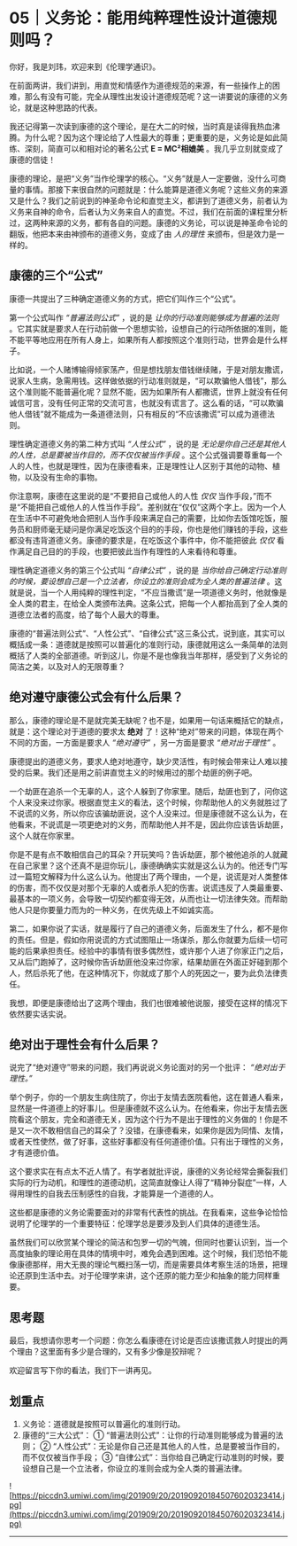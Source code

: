 # 05｜义务论：能用纯粹理性设计道德规则吗？

你好，我是刘玮，欢迎来到《伦理学通识》。

在前面两讲，我们讲到，用直觉和情感作为道德规范的来源，有一些操作上的困难，那么有没有可能，完全从理性出发设计道德规范呢？这一讲要说的康德的义务论，就是这种思路的代表。

我还记得第一次读到康德的这个理论，是在大二的时候，当时真是读得我热血沸腾。为什么呢？因为这个理论给了人性最大的尊重；更重要的是，义务论是如此简练、深刻，简直可以和相对论的著名公式 **E = MC²相媲美** 。我几乎立刻就变成了康德的信徒！

康德的理论，是把“义务”当作伦理学的核心。“义务”就是人一定要做，没什么可商量的事情。那接下来很自然的问题就是：什么能算是道德义务呢？这些义务的来源又是什么？我们之前说到的神圣命令论和直觉主义，都讲到了道德义务，前者认为义务来自神的命令，后者认为义务来自人的直觉。不过，我们在前面的课程里分析过，这两种来源的义务，都有各自的问题。康德的义务论，可以说是神圣命令论的翻版，他把本来由神颁布的道德义务，变成了由 *人的理性* 来颁布，但是效力是一样的。

## 康德的三个“公式”

康德一共提出了三种确定道德义务的方式，把它们叫作三个“公式”。

第一个公式叫作 *“普遍法则公式”* ，说的是 *让你的行动准则能够成为普遍的法则* 。它其实就是要求人在行动前做一个思想实验，设想自己的行动所依据的准则，能不能平等地应用在所有人身上，如果所有人都按照这个准则行动，世界会是什么样子。

比如说，一个人赌博输得倾家荡产，但是想找朋友借钱继续赌，于是对朋友撒谎，说家人生病，急需用钱。这样做依据的行动准则就是，“可以欺骗他人借钱”，那么这个准则能不能普遍化呢？显然不能，因为如果所有人都撒谎，世界上就没有任何诚信可言，没有任何正常的交流可言，也就没有谎言了。这么看的话，“可以欺骗他人借钱”就不能成为一条道德法则，只有相反的“不应该撒谎”可以成为道德法则。

理性确定道德义务的第二种方式叫 *“人性公式”* ，说的是 *无论是你自己还是其他人的人性，总是要被当作目的，而不仅仅被当作手段* 。这个公式强调要尊重每一个人的人性，也就是理性，因为在康德看来，正是理性让人区别于其他的动物、植物，以及没有生命的事物。

你注意啊，康德在这里说的是“不要把自己或他人的人性 *仅仅* 当作手段，”而不是“不能把自己或他人的人性当作手段”。差别就在“仅仅”这两个字上。因为一个人在生活中不可避免地会把别人当作手段来满足自己的需要，比如你去饭馆吃饭，服务员和厨师毫无疑问是你满足吃饭这个目的的手段，你也是他们赚钱的手段，这些都没有违背道德义务。康德的要求是，在吃饭这个事件中，你不能把彼此 *仅仅* 看作满足自己目的的手段，也要把彼此当作有理性的人来看待和尊重。

理性确定道德义务的第三个公式叫 *“自律公式”* ，说的是 *当你给自己确定行动准则的时候，要设想自己是一个立法者，你设立的准则会成为全人类的普遍法律* 。这就是说，当一个人用纯粹的理性判定，“不应当撒谎”是一项道德义务时，他就像是全人类的君主，在给全人类颁布法典。这条公式，把每一个人都抬高到了全人类的道德立法者的高度，给了每个人最大的尊重。

康德的“普遍法则公式”、“人性公式”、“自律公式”这三条公式，说到底，其实可以概括成一条：道德就是按照可以普遍化的准则行动，康德就用这么一条简单的法则概括了人类的全部道德。听到这儿，你是不是也像我当年那样，感受到了义务论的简洁之美，以及对人的无限尊重？

## 绝对遵守康德公式会有什么后果？

那么，康德的理论是不是就完美无缺呢？也不是，如果用一句话来概括它的缺点，就是：这个理论对于道德的要求太 **绝对** 了！这种“绝对”带来的问题，体现在两个不同的方面，一方面是要求人 *“绝对遵守”* ，另一方面是要求 *“绝对出于理性”* 。

康德提出的道德义务，要求人绝对地遵守，缺少灵活性，有时候会带来让人难以接受的后果。我们还是用之前讲直觉主义的时候用过的那个劫匪的例子吧。

一个劫匪在追杀一个无辜的人，这个人躲到了你家里。随后，劫匪也到了，问你这个人来没来过你家。根据直觉主义的看法，这个时候，你帮助他人的义务就胜过了不说谎的义务，所以你应该骗劫匪说，这个人没来过。但是康德就不这么认为，在他看来，不说谎是一项更绝对的义务，而帮助他人并不是，因此你应该告诉劫匪，这个人就在你家里。

你是不是有点不敢相信自己的耳朵？开玩笑吗？告诉劫匪，那个被他追杀的人就藏在自己家里？这个还真不是逗你玩儿，康德确确实实就是这么认为的。他还专门写过一篇短文解释为什么这么认为。他提出了两个理由，一个是，说谎是对人类整体的伤害，而不仅仅是对那个无辜的人或者杀人犯的伤害。说谎违反了人类最重要、最基本的一项义务，会导致一切契约都变得无效，从而也让一切法律失效。而帮助他人只是你要量力而为的一种义务，在优先级上不如诚实高。

第二，如果你说了实话，就是履行了自己的道德义务，后面发生了什么，都不是你的责任。但是，假如你用说谎的方式试图阻止一场谋杀，那么你就要为后续一切可能的后果承担责任。经验中的事情有很多偶然性，或许那个人进了你家正门之后，又从后门跑掉了，这时候你告诉劫匪他没来过你家，结果劫匪在外面正好碰到那个人，然后杀死了他，在这种情况下，你就成了那个人的死因之一，要为此负法律责任。

我想，即便是康德给出了这两个理由，我们也很难被他说服，接受在这样的情况下依然要实话实说。

## 绝对出于理性会有什么后果？

说完了“绝对遵守”带来的问题，我们再说说义务论面对的另一个批评： *“绝对出于理性。”*

举个例子，你的一个朋友生病住院了，你出于友情去医院看他，这在普通人看来，显然是一件道德上的好事儿。但是康德就不这么认为。在他看来，你出于友情去医院看这个朋友，完全和道德无关，因为这个行为不是出于理性的义务做的！你是不是又一次不敢相信自己的耳朵了？没错，在康德看来，如果你是因为同情、友情，或者天性使然，做了好事，这些好事都没有任何道德价值。只有出于理性的义务，才有道德价值。

这个要求实在有点太不近人情了。有学者就批评说，康德的义务论经常会撕裂我们实际的行为动机，和理性的道德动机，这简直就像让人得了“精神分裂症”一样，人得用理性的自我去压制感性的自我，才能算是一个道德的人。

这些都是康德的义务论需要面对的非常有代表性的挑战。在我看来，这些争论恰恰说明了伦理学的一个重要特征：伦理学总是要涉及到人们具体的道德生活。

虽然我们可以欣赏某个理论的简洁和包罗一切的气魄，但同时也要认识到，当一个高度抽象的理论用在具体的情境中时，难免会遇到困难。这个时候，我们恐怕不能像康德那样，用大无畏的理论气概扫荡一切，而是需要具体考察生活的场景，把理论还原到生活中去。对于伦理学来讲，这个还原的能力至少和抽象的能力同样重要。

## 思考题

最后，我想请你思考一个问题：你怎么看康德在讨论是否应该撒谎救人时提出的两个理由？这里面有多少是合理的，又有多少像是狡辩呢？

欢迎留言写下你的看法，我们下一讲再见。

## 划重点

1. 义务论：道德就是按照可以普遍化的准则行动。
2. 康德的“三大公式”：
① “普遍法则公式”：让你的行动准则能够成为普遍的法则；
② “人性公式”：无论是你自己还是其他人的人性，总是要被当作目的，而不仅仅被当作手段；
③ “自律公式”：当你给自己确定行动准则的时候，要设想自己是一个立法者，你设立的准则会成为全人类的普遍法律。

![https://piccdn3.umiwi.com/img/201909/20/201909201845076020323414.jpg](https://piccdn3.umiwi.com/img/201909/20/201909201845076020323414.jpg)

---
